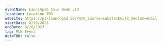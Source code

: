 ```yaml
---
eventName: Launchpad Colo Week v14
location: Location TBD
website: https://pl-launchpad.io/?utm_source=substack&utm_medium=email
startDate: 8/19/2023
endDate: 8/26/2023
tag: PLN Event
dateTBD: false
---
```

